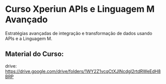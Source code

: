 # **Curso Xperiun APIs e Linguagem M Avançado**

Estratégias avançadas de integração e transformação de dados usando APIs e a Linguagem M.


## **Material do Curso:**

drive: https://drive.google.com/drive/folders/1WY2Z1vcqCtXJlNcdgI2rtdRWeEdH8BRP
